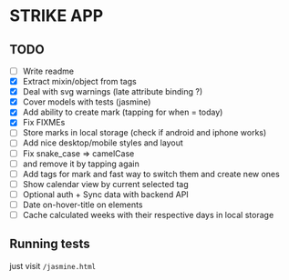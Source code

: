 # STRIKE APP

## TODO

- [ ] Write readme
- [x] Extract mixin/object from tags
- [x] Deal with svg warnings (late attribute binding ?)
- [x] Cover models with tests (jasmine)
- [x] Add ability to create mark (tapping for when = today)
- [x] Fix FIXMEs
- [ ] Store marks in local storage (check if android and iphone works)
- [ ] Add nice desktop/mobile styles and layout
- [ ] Fix snake_case => camelCase
- [ ] and remove it by tapping again
- [ ] Add tags for mark and fast way to switch them and create new ones
- [ ] Show calendar view by current selected tag
- [ ] Optional auth + Sync data with backend API
- [ ] Date on-hover-title on elements
- [ ] Cache calculated weeks with their respective days in local storage

## Running tests

just visit `/jasmine.html`
